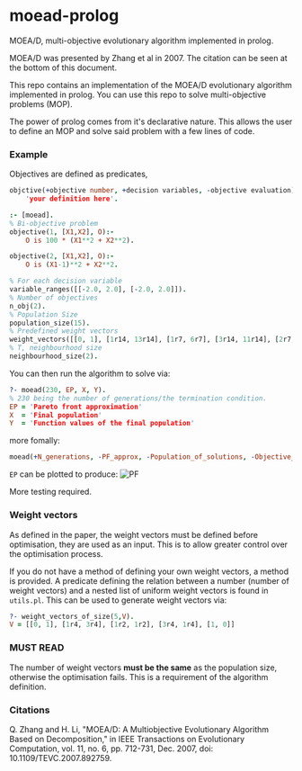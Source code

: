 # moead-prolog
MOEA/D, multi-objective evolutionary algorithm implemented in prolog.

MOEA/D was presented by Zhang et al in 2007. The citation can be seen at the bottom of this document.


This repo contains an implementation of the MOEA/D evolutionary algorithm implemented in prolog. You can use this repo to solve multi-objective problems (MOP).

The power of prolog comes from it's declarative nature. This allows the user to define an MOP and solve said problem with a few lines of code.

### Example
Objectives are defined as predicates, 
```prolog
objctive(+objective number, +decision variables, -objective evaluation):- 
    'your definition here'.
```

```prolog
:- [moead].
% Bi-objective problem
objective(1, [X1,X2], O):-
    O is 100 * (X1**2 + X2**2).

objective(2, [X1,X2], O):-
    O is (X1-1)**2 + X2**2.

% For each decision variable
variable_ranges([[-2.0, 2.0], [-2.0, 2.0]]).
% Number of objectives
n_obj(2).
% Population Size
population_size(15).
% Predefined weight vectors
weight_vectors([[0, 1], [1r14, 13r14], [1r7, 6r7], [3r14, 11r14], [2r7, 5r7], [5r14, 9r14], [3r7, 4r7], [1r2, 1r2], [4r7, 3r7], [9r14, 5r14], [5r7, 2r7], [11r14, 3r14], [6r7, 1r7], [13r14, 1r14], [1, 0]]).
% T, neighbourhood size
neighbourhood_size(2).
```
You can then run the algorithm to solve via:
```prolog
?- moead(230, EP, X, Y).
% 230 being the number of generations/the termination condition.
EP = 'Pareto front approximation'
X  = 'Final population'
Y  = 'Function values of the final population'
```
more fomally:
```prolog
moead(+N_generations, -PF_approx, -Population_of_solutions, -Objective_values).
```
```EP``` can be plotted to produce:
 ![PF](docs/media/ParetoApprox.png "Pareto Approximation")

More testing required.
### Weight vectors
As defined in the paper, the weight vectors must be defined before optimisation, they are used as an input. This is to allow greater control over the optimisation process. 

If you do not have a method of defining your own weight vectors, a method is provided. A predicate defining the relation between a number (number of weight vectors) and a nested list of uniform weight vectors is found in ```utils.pl```. This can be used to generate weight vectors via:
```prolog
?- weight_vectors_of_size(5,V).
V = [[0, 1], [1r4, 3r4], [1r2, 1r2], [3r4, 1r4], [1, 0]] 
```

### MUST READ
The number of weight vectors **must be the same** as the population size, otherwise the optimisation fails. This is a requirement of the algorithm definition.

### Citations
Q. Zhang and H. Li, "MOEA/D: A Multiobjective Evolutionary Algorithm Based on Decomposition," in IEEE Transactions on Evolutionary Computation, vol. 11, no. 6, pp. 712-731, Dec. 2007, doi: 10.1109/TEVC.2007.892759.